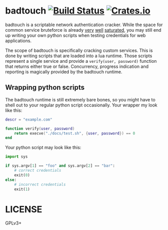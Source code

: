 # badtouch [![Build Status][travis-img]][travis] [![Crates.io][crates-img]][crates]

[travis-img]:   https://travis-ci.org/kpcyrd/badtouch.svg?branch=master
[travis]:       https://travis-ci.org/kpcyrd/badtouch
[crates-img]:   https://img.shields.io/crates/v/badtouch.svg
[crates]:       https://crates.io/crates/badtouch

badtouch is a scriptable network authentication cracker. While the space for
common service bruteforce is already [very][ncrack] [well][hydra]
[saturated][medusa], you may still end up writing your own python scripts when
testing credentials for web applications.

[ncrack]: https://nmap.org/ncrack/
[hydra]: https://github.com/vanhauser-thc/thc-hydra
[medusa]: https://github.com/jmk-foofus/medusa

The scope of badtouch is specifically cracking custom services. This is done by
writing scripts that are loaded into a lua runtime. Those scripts represent a
single service and provide a `verify(user, password)` function that returns
either true or false. Concurrency, progress indication and reporting is
magically provided by the badtouch runtime.

## Wrapping python scripts

The badtouch runtime is still extremely bare bones, so you might have to shell
out to your regular python script occasionally. Your wrapper my look like this:

```lua
descr = "example.com"

function verify(user, password)
    return execve("./docs/test.sh", {user, password}) == 0
end
```

Your python script may look like this:

```python
import sys

if sys.argv[1] == "foo" and sys.argv[2] == "bar":
    # correct credentials
    exit(0)
else:
    # incorrect credentials
    exit(1)
```

# LICENSE

GPLv3+
